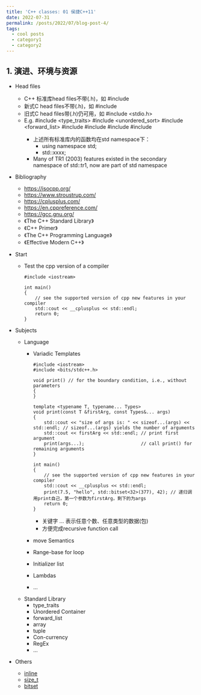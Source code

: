 ```yaml
---
title: 'C++ classes: 01 侯捷C++11'
date: 2022-07-31
permalink: /posts/2022/07/blog-post-4/
tags:
  - cool posts
  - category1
  - category2
---
```


<b>1. 演进、环境与资源</b>
------
* Head files
  * C++ 标准库head files不带(.h)，如 #include <vector>
  * 新式C head files不带(.h)，如 #include <cstdio>
  * 旧式C head files带(.h)仍可用，如 #include <stdio.h>
  * E.g.
    #include <type_traits>
    #include <unordered_sort>
    #include <forward_list>
    #include <array>
    #include <truple>
    #include <regex>
    #include <thread>
    * 上述所有标准库内的函数均在std namespace下：
      * using namespace std;
      * std::xxxx;
    * Many of TR1 (2003) features existed in the secondary namespace of std::tr1, now are part of std namespace
* Bibliography
  * https://isocpp.org/
  * https://www.stroustrup.com/
  * https://cplusplus.com/
  * https://en.cppreference.com/
  * https://gcc.gnu.org/
  * 《The C++ Standard Library》
  * 《C++ Primer》
  * 《The C++ Programming Language》
  * 《Effective Modern C++》
* Start
  * Test the cpp version of a compiler

        #include <iostream>

        int main()
        {
            // see the supported version of cpp new features in your compiler
            std::cout << __cplusplus << std::endl;
            return 0;
        }
* Subjects
  * Language
    * Variadic Templates

          #include <iostream>
          #include <bits/stdc++.h>

          void print() // for the boundary condition, i.e., without parameters
          {
          }

          template <typename T, typename... Types>
          void print(const T &firstArg, const Types&... args)
          {
              std::cout << "size of args is: " << sizeof...(args) << std::endl; // sizeof...(args) yields the number of arguments
              std::cout << firstArg << std::endl; // print first argument
              print(args...);                     // call print() for remaining arguments
          }

          int main()
          {
              // see the supported version of cpp new features in your compiler
              std::cout << __cplusplus << std::endl;
              print(7.5, "hello", std::bitset<32>(377), 42); // 递归调用print自己，第一个参数为firstArg，剩下的为args
              return 0;
          }
      * 关键字 ... 表示任意个数、任意类型的数据(包)
      * 方便完成recursive function call

    * move Semantics
    * Range-base for loop
    * Initializer list
    * Lambdas
    * ...
  * Standard Library
    * type_traits
    * Unordered Container
    * forward_list
    * array
    * tuple
    * Con-currency
    * RegEx
    * ...

* Others
  * [inline](https://wenku.baidu.com/view/27bd33107fd184254b35eefdc8d376eeaeaa1799.html)
  * [size_t](https://blog.csdn.net/fuxiaoxiaoyue/article/details/82747332)
  * [bitset](https://blog.csdn.net/qq_44872284/article/details/116741628  )